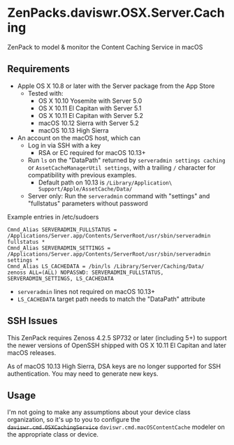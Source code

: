 # ZenPacks.daviswr.OSX.Server.Caching

ZenPack to model & monitor the Content Caching Service in macOS

## Requirements

* Apple OS X 10.8 or later with the Server package from the App Store
  * Tested with:
    * OS X 10.10 Yosemite with Server 5.0
    * OS X 10.11 El Capitan with Server 5.1
    * OS X 10.11 El Capitan with Server 5.2
    * macOS 10.12 Sierra with Server 5.2
    * macOS 10.13 High Sierra
* An account on the macOS host, which can
  * Log in via SSH with a key
    * RSA or EC required for macOS 10.13+
  * Run `ls` on the "DataPath" returned by `serveradmin settings caching` or `AssetCacheManagerUtil settings`, with a trailing `/` character for compatibility with previous examples.
    * Default path on 10.13 is `/Library/Application\ Support/Apple/AssetCache/Data/` 
  * Server only: Run the `serveradmin` command with "settings" and "fullstatus" parameters without password

Example entries in /etc/sudoers
```
Cmnd_Alias SERVERADMIN_FULLSTATUS = /Applications/Server.app/Contents/ServerRoot/usr/sbin/serveradmin fullstatus *
Cmnd_Alias SERVERADMIN_SETTINGS = /Applications/Server.app/Contents/ServerRoot/usr/sbin/serveradmin settings *
Cmnd_Alias LS_CACHEDATA = /bin/ls /Library/Server/Caching/Data/
zenoss ALL=(ALL) NOPASSWD: SERVERADMIN_FULLSTATUS, SERVERADMIN_SETTINGS, LS_CACHEDATA
```
 * `serveradmin` lines not required on macOS 10.13+
 * `LS_CACHEDATA` target path needs to match the "DataPath" attribute

## SSH Issues

This ZenPack requires Zenoss 4.2.5 SP732 or later (including 5+) to support the newer versions of OpenSSH shipped with OS X 10.11 El Capitan and later macOS releases.

As of macOS 10.13 High Sierra, DSA keys are no longer supported for SSH authentication. You may need to generate new keys.

## Usage

I'm not going to make any assumptions about your device class organization, so it's up to you to configure the ~~`daviswr.cmd.OSXCachingService`~~ `daviswr.cmd.macOSContentCache` modeler on the appropriate class or device.
